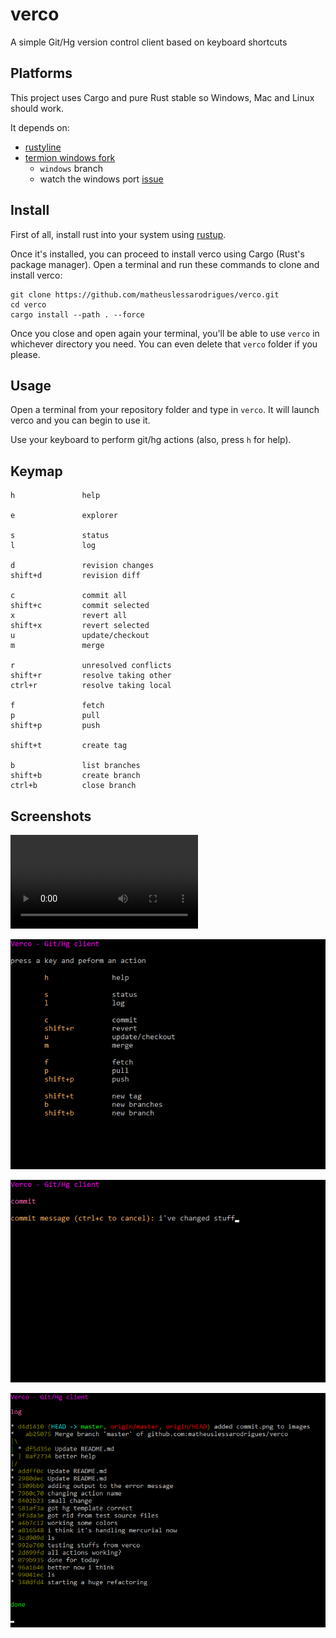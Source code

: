 # verco
A simple Git/Hg version control client based on keyboard shortcuts

## Platforms

This project uses Cargo and pure Rust stable so Windows, Mac and Linux should work.

It depends on:
- [rustyline](https://github.com/kkawakam/rustyline)
- [termion windows fork](https://github.com/ErichDonGubler/termion)
  - `windows` branch
  - watch the windows port [issue](https://gitlab.redox-os.org/redox-os/termion/issues/103)

## Install

First of all, install rust into your system using [rustup](https://www.rustup.rs/).

Once it's installed, you can proceed to install verco using Cargo (Rust's package manager).
Open a terminal and run these commands to clone and install verco:

```
git clone https://github.com/matheuslessarodrigues/verco.git
cd verco
cargo install --path . --force
```

Once you close and open again your terminal, you'll be able to use `verco` in whichever directory you need.
You can even delete that `verco` folder if you please.

## Usage

Open a terminal from your repository folder and type in `verco`.
It will launch verco and you can begin to use it.

Use your keyboard to perform git/hg actions (also, press `h` for help).

## Keymap

```
h               help

e               explorer

s               status
l               log

d               revision changes
shift+d         revision diff

c               commit all
shift+c         commit selected
x               revert all
shift+x         revert selected
u               update/checkout
m               merge

r               unresolved conflicts
shift+r         resolve taking other
ctrl+r          resolve taking local

f               fetch
p               pull
shift+p         push

shift+t         create tag

b               list branches
shift+b         create branch
ctrl+b          close branch
```

## Screenshots

![verco video example](https://raw.githubusercontent.com/matheuslessarodrigues/verco/master/images/example.mp4)

![help screen in verco](images/help.png)

![commit screen in verco](images/commit.png)

![log screen in verco](images/log.png)
